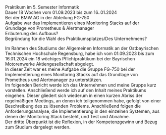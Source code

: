 Praktikum im 5. Semester Informatik  
Dauer 18 Wochen vom 01.09.2023 bis zum 16..01.2024  
Bei der BMW AG in der Abteilung FG-750  
Aufgabe war das Implementieren eines Monitoring Stacks auf der Grundlage von Prometheus & Alertmanager  
Erläuterung des Aufbaus?  
Begründung für die Wahl des Praktikumsplatzes/Des Unternehmens?


Im Rahmen des Studiums der Allgemeinen Informatik an der Ostbayrischen Technischen Hochschule Regensburg, habe ich vom 01.09.2023 bis zum 16.01.2024 ein 18 wöchiges Pflichtpraktikum bei der Bayrischen Motorenwerke Aktiengesellschaft abgelegt.  
In dieser Zeit war es meine Aufgabe die Gruppe FG-750 bei der Implementierung eines Monitoring Stacks auf das Grundlage von Prometheus und Alertmanager zu unterstützen.  
Im folgenden Bericht werde ich das Unternehmen und meine Gruppe kurz vorstellen.  Anschließend werde ich auf den Inhalt meines Praktikums eingehen. Dieser gliedert sich wiederum in einen kurzen Abriss der regelmäßigen Meetings, an denen ich teilgenommen habe, gefolgt von einer Beschreibung des zu lösenden Problems. Anschließend folgen die Anforderungsanalyse, die Implementierung in den einzelnen Systemen, aus denen der Monitoring Stack besteht, und Test und Abnahme.  
Der dritte Überpunkt ist die Reflexion, in der Kompetenzgewinn und Bezug zum Studium dargelegt werden.